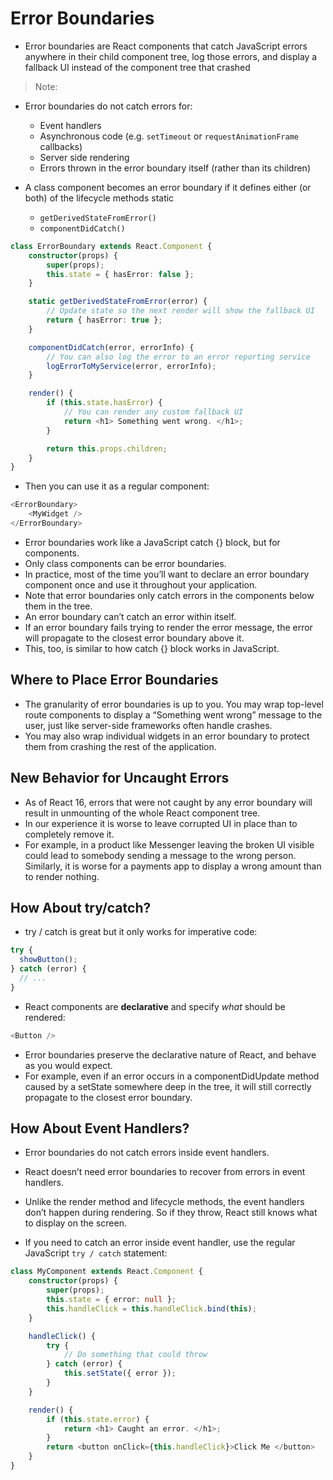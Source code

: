 # Error Boundaries

* Error boundaries are React components that catch JavaScript errors anywhere in their child component tree, log those errors, and display a fallback UI instead of the component tree that crashed

> Note:

* Error boundaries do not catch errors for:
    * Event handlers
    * Asynchronous code (e.g. `setTimeout` or `requestAnimationFrame` callbacks)
    * Server side rendering
    * Errors thrown in the error boundary itself (rather than its children)

* A class component becomes an error boundary if it defines either (or both) of the lifecycle methods static
    * `getDerivedStateFromError()`
    * `componentDidCatch()` 

```ts
class ErrorBoundary extends React.Component {
    constructor(props) {
        super(props);
        this.state = { hasError: false };
    }

    static getDerivedStateFromError(error) {
        // Update state so the next render will show the fallback UI
        return { hasError: true };
    }

    componentDidCatch(error, errorInfo) {
        // You can also log the error to an error reporting service
        logErrorToMyService(error, errorInfo);
    }

    render() {
        if (this.state.hasError) {
            // You can render any custom fallback UI
            return <h1> Something went wrong. </h1>;
        }

        return this.props.children;
    }
}
```

* Then you can use it as a regular component:

```ts
<ErrorBoundary>
    <MyWidget />
</ErrorBoundary>
```

* Error boundaries work like a JavaScript catch {} block, but for components. 
* Only class components can be error boundaries. 
* In practice, most of the time you’ll want to declare an error boundary component once and use it throughout your application.
* Note that error boundaries only catch errors in the components below them in the tree. 
* An error boundary can’t catch an error within itself. 
* If an error boundary fails trying to render the error message, the error will propagate to the closest error boundary above it.
* This, too, is similar to how catch {} block works in JavaScript.

## Where to Place Error Boundaries

* The granularity of error boundaries is up to you. You may wrap top-level route components to display a “Something went wrong” message to the user, just like server-side frameworks often handle crashes. 
* You may also wrap individual widgets in an error boundary to protect them from crashing the rest of the application.

## New Behavior for Uncaught Errors

* As of React 16, errors that were not caught by any error boundary will result in unmounting of the whole React component tree.
* In our experience it is worse to leave corrupted UI in place than to completely remove it. 
* For example, in a product like Messenger leaving the broken UI visible could lead to somebody sending a message to the wrong person. Similarly, it is worse for a payments app to display a wrong amount than to render nothing.

## How About try/catch?

* try / catch is great but it only works for imperative code:

```ts
try {
  showButton();
} catch (error) {
  // ...
}
```

* React components are **declarative** and specify _what_ should be rendered:

```ts
<Button />
```

* Error boundaries preserve the declarative nature of React, and behave as you would expect. 
* For example, even if an error occurs in a componentDidUpdate method caused by a setState somewhere deep in the tree, it will still correctly propagate to the closest error boundary.

## How About Event Handlers?

* Error boundaries do not catch errors inside event handlers.
* React doesn’t need error boundaries to recover from errors in event handlers. 
* Unlike the render method and lifecycle methods, the event handlers don’t happen during rendering. So if they throw, React still knows what to display on the screen.

* If you need to catch an error inside event handler, use the regular JavaScript `try / catch` statement:

```ts
class MyComponent extends React.Component {
    constructor(props) {
        super(props);
        this.state = { error: null };
        this.handleClick = this.handleClick.bind(this);
    }

    handleClick() {
        try {
            // Do something that could throw
        } catch (error) {
            this.setState({ error });
        }
    }

    render() {
        if (this.state.error) {
            return <h1> Caught an error. </h1>;
        }
        return <button onClick={this.handleClick}>Click Me </button>
    }
}
```